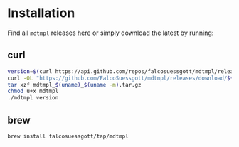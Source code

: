 # Installation
Find all `mdtmpl` releases [here](https://github.com/FalcoSuessgott/mdtmpl/releases) or simply download the latest by running:

## curl
```bash
version=$(curl https://api.github.com/repos/falcosuessgott/mdtmpl/releases/latest -s | jq .name -r)
curl -OL "https://github.com/FalcoSuessgott/mdtmpl/releases/download/${version}/mdtmpl_$(uname)_$(uname -m).tar.gz"
tar xzf mdtmpl_$(uname)_$(uname -m).tar.gz
chmod u+x mdtmpl
./mdtmpl version
```

## brew
```bash
brew install falcosuessgott/tap/mdtmpl
```
